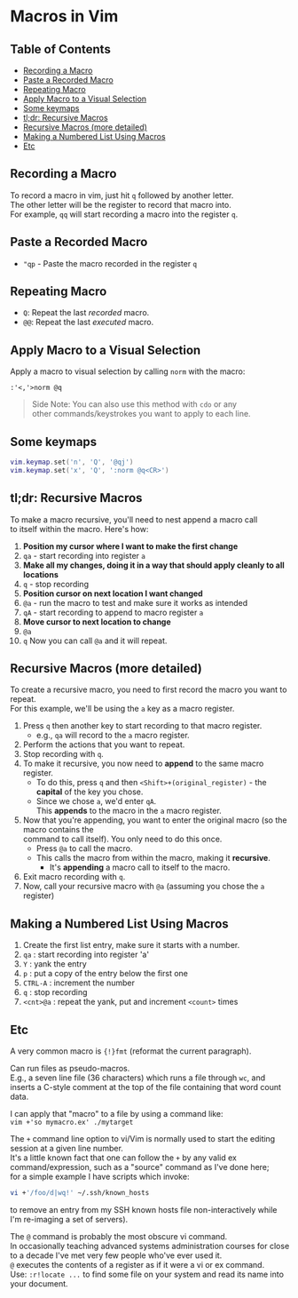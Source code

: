 
# Macros in Vim  


## Table of Contents
* [Recording a Macro](#recording-a-macro) 
* [Paste a Recorded Macro](#paste-a-recorded-macro) 
* [Repeating Macro](#repeating-macro) 
* [Apply Macro to a Visual Selection](#apply-macro-to-a-visual-selection) 
* [Some keymaps](#some-keymaps) 
* [tl;dr: Recursive Macros](#tldr-recursive-macros) 
* [Recursive Macros (more detailed)](#recursive-macros-more-detailed) 
* [Making a Numbered List Using Macros](#making-a-numbered-list-using-macros) 
* [Etc](#etc) 


## Recording a Macro  

To record a macro in vim, just hit `q` followed by another letter.  
The other letter will be the register to record that macro into.  
For example, `qq` will start recording a macro into the register `q`.  


## Paste a Recorded Macro  
* `"qp` - Paste the macro recorded in the register `q`

## Repeating Macro  
* `Q`: Repeat the last *recorded* macro.  
* `@@`: Repeat the last *executed* macro.  


## Apply Macro to a Visual Selection  
Apply a macro to visual selection by calling `norm` with the macro:  
```vim  
:'<,'>norm @q  
```
> Side Note: You can also use this method with `cdo` or any  
> other commands/keystrokes you want to apply to each line.  


## Some keymaps  
```lua  
vim.keymap.set('n', 'Q', '@qj')  
vim.keymap.set('x', 'Q', ':norm @q<CR>')  
```


## tl;dr: Recursive Macros  
To make a macro recursive, you'll need to nest append a macro call  
to itself within the macro. 
Here's how:  
1.  **Position my cursor where I want to make the first change**  
2.  `qa` - start recording into register `a`
3.  **Make all my changes, doing it in a way that should apply cleanly to all locations**  
4.  `q` - stop recording  
5.  **Position cursor on next location I want changed**  
6.  `@a` - run the macro to test and make sure it works as intended  
7.  `qA` - start recording to append to macro register `a`
8.  **Move cursor to next location to change**  
9.  `@a`
10. `q`
Now you can call `@a` and it will repeat.  

## Recursive Macros (more detailed)  
To create a recursive macro, you need to first record the macro you want to repeat.  
For this example, we'll be using the `a` key as a macro register.  

1. Press `q` then another key to start recording to that macro register.  
    * e.g., `qa` will record to the `a` macro register.  
1. Perform the actions that you want to repeat.  
1. Stop recording with `q`.  
1. To make it recursive, you now need to **append** to the same macro register.  
    * To do this, press `q` and then `<Shift>+(original_register)` - the **capital** 
      of the key you chose.  
    * Since we chose `a`, we'd enter `qA`.  
      This **appends** to the macro in the `a` macro register.  
1. Now that you're appending, you want to enter the original macro (so the macro contains the  
   command to call itself). You only need to do this once.  
    * Press `@a` to call the macro.  
    * This calls the macro from within the macro, making it **recursive**.  
        * It's **appending** a macro call to itself to the macro.  
1. Exit macro recording with `q`.  
1. Now, call your recursive macro with `@a` (assuming you chose the `a` register)  


## Making a Numbered List Using Macros
1. Create the first list entry, make sure it starts with a number.
2. `qa`	     : start recording into register 'a'
3. `Y`	     : yank the entry
4. `p`	     : put a copy of the entry below the first one
5. `CTRL-A`  : increment the number
6. `q`	     : stop recording
7. `<cnt>@a` : repeat the yank, put and increment `<count>` times



## Etc  

A very common macro is `{!}fmt` (reformat the current paragraph).  

Can run files as pseudo-macros.  
E.g., a seven line file (36 characters) which runs a file through `wc`,
  and inserts a C-style comment at the top of the file containing that 
  word count data.  

I can apply that "macro" to a file by using a command like:  
`vim +'so mymacro.ex' ./mytarget`


The `+` command line option to vi/Vim is normally used to start the editing session at a given line number.  
It's a little known fact that one can follow the `+` by any valid ex command/expression,
such as a "source" command as I've done here;  
for a simple example I have scripts which invoke:  
```bash  
vi +'/foo/d|wq!' ~/.ssh/known_hosts 
```
to remove an entry from my SSH known hosts file non-interactively 
while I'm re-imaging a set of servers).  


The `@` command is probably the most obscure vi command.  
In occasionally teaching advanced systems administration courses for close to a decade I've met very few people who've ever used it.  
`@` executes the contents of a register as if it were a vi or ex command.  
Use: `:r!locate ...` to find some file on your system and read its name into your document.  






